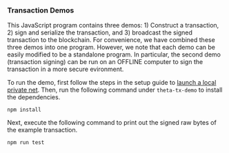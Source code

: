 ### Transaction Demos

This JavaScript program contains three demos: 1) Construct a transaction, 2) sign and serialize the transaction, and 3) broadcast the signed transaction to the blockchain. For convenience, we have combined these three demos into one program. However, we note that each demo can be easily modified to be a standalone program. In particular, the second demo (transaction signing) can be run on an OFFLINE computer to sign the transaction in a more secure evironment.

To run the demo, first follow the steps in the setup guide to [launch a local private net](https://github.com/thetatoken/theta-mainnet-integration-guide/blob/master/docs/setup.md#setup). Then, run the following command under `theta-tx-demo` to install the dependencies.

```npm install```

Next, execute the following command to print out the signed raw bytes of the example transaction.

```npm run test```
